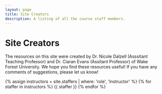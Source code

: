 ```yaml
---
layout: page
title: Site Creators 
description: A listing of all the course staff members.
---
```


# Site Creators

The resources on this site were created by Dr. Nicole Dalzell (Asssitant Teaching Professor) and Dr. Ciaran Evans (Assitant Professor) of Wake Forest University. We hope you find these resources useful! If you have any comments of suggestions, please let us know! 

{% assign instructors = site.staffers | where: 'role', 'Instructor' %}
{% for staffer in instructors %}
{{ staffer }}
{% endfor %}
